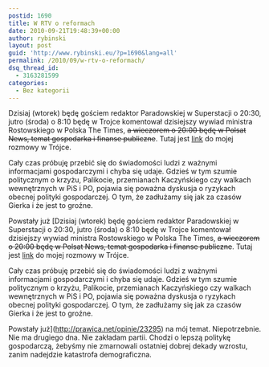 ```yaml
---
postid: 1690
title: W RTV o reformach
date: 2010-09-21T19:48:39+00:00
author: rybinski
layout: post
guid: 'http://www.rybinski.eu/?p=1690&lang=all'
permalink: /2010/09/w-rtv-o-reformach/
dsq_thread_id:
  - 3163281599
categories:
  - Bez kategorii
---
```

Dzisiaj (wtorek) będę gościem redaktor Paradowskiej w Superstacji o 20:30, jutro (środa) o 8:10 będę w Trojce komentował dzisiejszy wywiad ministra Rostowskiego w Polska The Times, <span style="text-decoration: line-through;">a wieczorem o 20:00 będę w Polsat News, temat gospodarka i finanse publiczne</span>. Tutaj jest [link](http://www.polskieradio.pl/trojka/salon/default.aspx?id=190031&utm_source=twitterfeed&utm_medium=twitter) do mojej rozmowy w Trójce.

Cały czas próbuję przebić się do świadomości ludzi z ważnymi informacjami gospodarczymi i chyba się udaje. Gdzieś w tym szumie politycznym o krzyżu, Palikocie, przemianach Kaczyńskiego czy walkach wewnętrznych w PiS i PO, pojawia się poważna dyskusja o ryzykach obecnej polityki gospodarczej. O tym, że zadłużamy się jak za czasów Gierka i że jest to groźne.

Powstały już [Dzisiaj (wtorek) będę gościem redaktor Paradowskiej w Superstacji o 20:30, jutro (środa) o 8:10 będę w Trojce komentował dzisiejszy wywiad ministra Rostowskiego w Polska The Times, <span style="text-decoration: line-through;">a wieczorem o 20:00 będę w Polsat News, temat gospodarka i finanse publiczne</span>. Tutaj jest [link](http://www.polskieradio.pl/trojka/salon/default.aspx?id=190031&utm_source=twitterfeed&utm_medium=twitter) do mojej rozmowy w Trójce.

Cały czas próbuję przebić się do świadomości ludzi z ważnymi informacjami gospodarczymi i chyba się udaje. Gdzieś w tym szumie politycznym o krzyżu, Palikocie, przemianach Kaczyńskiego czy walkach wewnętrznych w PiS i PO, pojawia się poważna dyskusja o ryzykach obecnej polityki gospodarczej. O tym, że zadłużamy się jak za czasów Gierka i że jest to groźne.

Powstały już](http://prawica.net/opinie/23295) na mój temat. Niepotrzebnie. Nie ma drugiego dna. Nie zakładam partii. Chodzi o lepszą politykę gospodarczą, żebyśmy nie zmarnowali ostatniej dobrej dekady wzrostu, zanim nadejdzie katastrofa demograficzna.
